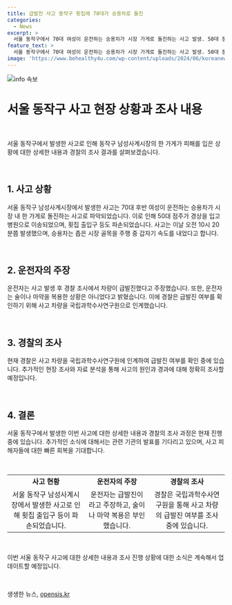 ```yaml
---
title: 급발진 사고 동작구 횟집에 70대가 승용차로 돌진
categories:
  - News
excerpt: >
  서울 동작구에서 70대 여성이 운전하는 승용차가 시장 가게로 돌진하는 사고 발생. 50대 점주가 경상을 입고 병원으로 이송됐으며, 횟집 출입구 등이 파손됐다. 운전자는 술이나 마약을 복용한 것으로 확인되지 않았고, 급발진 주장하며 경찰 조사 중이다. 사고 차량은 국립과학수사연구원에서 급발진 여부를 확인할 예정이다.
feature_text: >
  서울 동작구에서 70대 여성이 운전하는 승용차가 시장 가게로 돌진하는 사고 발생. 50대 점주가 경상을 입고 병원으로 이송됐으며, 횟집 출입구 등이 파손됐다. 운전자는 술이나 마약을 복용한 것으로 확인되지 않았고, 급발진 주장하며 경찰 조사 중이다. 사고 차량은 국립과학수사연구원에서 급발진 여부를 확인할 예정이다.
image: 'https://www.behealthy4u.com/wp-content/uploads/2024/06/koreanews.jpg'
---
```


<p><img src="https://www.behealthy4u.com/wp-content/uploads/2024/06/koreanews.jpg" alt="info 속보" /></p>

<h1>서울 동작구 사고 현장 상황과 조사 내용</h1>

<p data-ke-size="size16">&nbsp;</p>

<p>서울 동작구에서 발생한 사고로 인해 동작구 남성사계시장의 한 가게가 피해를 입은 상황에 대한 상세한 내용과 경찰의 조사 결과를 살펴보겠습니다.</p>

<p data-ke-size="size16">&nbsp;</p>

<h2 data-ke-size="size26">1. 사고 상황</h2>

<p data-ke-size="size16">서울 동작구 남성사계시장에서 발생한 사고는 70대 후반 여성이 운전하는 승용차가 시장 내 한 가게로 돌진하는 사고로 파악되었습니다. 이로 인해 50대 점주가 경상을 입고 병원으로 이송되었으며, 횟집 출입구 등도 파손되었습니다. 사고는 이날 오전 10시 20분쯤 발생했으며, 승용차는 좁은 시장 골목을 주행 중 갑자기 속도를 내었다고 합니다.</p>

<p data-ke-size="size16">&nbsp;</p>

<h2 data-ke-size="size26">2. 운전자의 주장</h2>

<p data-ke-size="size16">운전자는 사고 발생 후 경찰 조사에서 차량이 급발진했다고 주장했습니다. 또한, 운전자는 술이나 마약을 복용한 상황은 아니었다고 밝혔습니다. 이에 경찰은 급발진 여부를 확인하기 위해 사고 차량을 국립과학수사연구원으로 인계했습니다.</p>

<p data-ke-size="size16">&nbsp;</p>

<h2 data-ke-size="size26">3. 경찰의 조사</h2>

<p data-ke-size="size16">현재 경찰은 사고 차량을 국립과학수사연구원에 인계하여 급발진 여부를 확인 중에 있습니다. 추가적인 현장 조사와 자료 분석을 통해 사고의 원인과 경과에 대해 정확히 조사할 예정입니다.</p>

<p data-ke-size="size16">&nbsp;</p>

<h2 data-ke-size="size26">4. 결론</h2>

<p data-ke-size="size16">서울 동작구에서 발생한 이번 사고에 대한 상세한 내용과 경찰의 조사 과정은 현재 진행 중에 있습니다. 추가적인 소식에 대해서는 관련 기관의 발표를 기다리고 있으며, 사고 피해자들에 대한 빠른 회복을 기대합니다.</p>

<p data-ke-size="size16">&nbsp;</p>

<table>
<tbody>
<tr>
<td style="text-align: center; height: 17px;"><b>사고 현황</b></td>
<td style="text-align: center; height: 17px;"><b>운전자의 주장</b></td>
<td style="text-align: center; height: 17px;"><b>경찰의 조사</b></td>
</tr>
<tr>
<td style="text-align: center; height: 17px;">서울 동작구 남성사계시장에서 발생한 사고로 인해 횟집 출입구 등이 파손되었습니다.</td>
<td style="text-align: center; height: 17px;">운전자는 급발진이라고 주장하고, 술이나 마약 복용은 부인했습니다.</td>
<td style="text-align: center; height: 17px;">경찰은 국립과학수사연구원을 통해 사고 차량의 급발진 여부를 조사 중에 있습니다.</td>
</tr>
</tbody>
</table>

<p data-ke-size="size16">&nbsp;</p>

<p>이번 서울 동작구 사고에 대한 상세한 내용과 조사 진행 상황에 대한 소식은 계속해서 업데이트할 예정입니다. </p>

<p data-ke-size="size16">&nbsp;</p>
생생한 뉴스, <a href="https://opensis.kr" rel="dofollow">opensis.kr</a>


